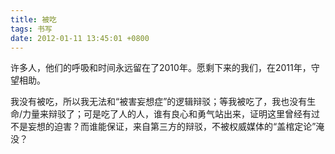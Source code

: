 ```yaml
---
title: 被吃
tags: 书写
date: 2012-01-11 13:45:01 +0800
---
```



许多人，他们的呼吸和时间永远留在了2010年。愿剩下来的我们，在2011年，守望相助。

我没有被吃，所以我无法和“被害妄想症”的逻辑辩驳；等我被吃了，我也没有生命/力量来辩驳了；可是吃了人的人，谁有良心和勇气站出来，证明这里曾经有过不是妄想的迫害？而谁能保证，来自第三方的辩驳，不被权威媒体的“盖棺定论”淹没？

